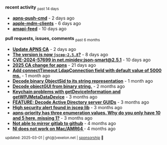 **recent activity** <sub>past 14 days</sub>

  - **[apns-push-cmd](https://github.com/petarov/apns-push-cmd)** - 2 days ago
  - **[apple-mdm-clients](https://github.com/petarov/apple-mdm-clients)** - 6 days ago
  - **[amapi-feed](https://github.com/petarov/amapi-feed)** - 10 days ago

**pull requests, issues, comments** <sub>past 6 months</sub>

  - **[Update APNS CA](https://github.com/petarov/apns-push-cmd/issues/11)** - 2 days ago
  - **[The version is now `jscep-2.5.8`?](https://github.com/seize-the-dave/jscep/issues/364)** - 8 days ago
  - **[CVE-2024-57699 in net.minidev:json-smart@2.5.1](https://github.com/AzureAD/microsoft-authentication-library-for-java/issues/908#issuecomment-2666788607)** - 10 days ago
  - **[2025 CA change for apns](https://github.com/jchambers/pushy/issues/1098#issuecomment-2642780976)** - 21 days ago
  - **[Add connectTimeout LdapConnection field with default value of 5000 ms.](https://github.com/fengtan/ldap-explorer/pull/63)** - 1 month ago
  - **[Decode binary ObjectSid to its string representation](https://github.com/fengtan/ldap-explorer/pull/62)** - 1 month ago
  - **[Decode objectGUI from binary string.](https://github.com/fengtan/ldap-explorer/pull/60#issuecomment-2560302176)** - 2 months ago
  - **[Keychain problems with getDeviceInformation and getWPJMetaDataDevice](https://github.com/AzureAD/microsoft-authentication-library-for-objc/issues/2393)** - 3 months ago
  - **[FEATURE: Decode Active Directory server GUIDs](https://github.com/fengtan/ldap-explorer/issues/33#issuecomment-2483148204)** - 3 months ago
  - **[High security alert found in jscep lib](https://github.com/seize-the-dave/jscep/issues/304#issuecomment-2468942681)** - 3 months ago
  - **[apns-priority has three enumeration values. Why do you only have 10 and 5 here, missing 1?](https://github.com/jchambers/pushy/issues/1088#issuecomment-2454831973)** - 3 months ago
  - **[Not able to mirror gitlab to github](https://github.com/cooperspencer/gickup/issues/200#issuecomment-2440167283)** - 4 months ago
  - **[NI does not work on Mac/AMR64 ](https://github.com/mukel/llama3.java/issues/19#issuecomment-2414532091)** - 4 months ago

<sub>updated: 2025-03-01 | gh(@]vexelon.net | [sponsorship](https://liberapay.com/petarov) :heart_decoration:</sub>